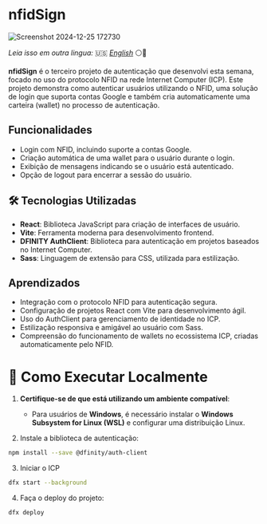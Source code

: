 # nfidSign

![Screenshot 2024-12-25 172730](https://github.com/user-attachments/assets/7e746902-6ddc-482f-86e8-8a6e8c73d50d)

_Leia isso em outra lingua:_ 🇺🇸 [_English_](../../README.md) ⚪🔵

**nfidSign** é o terceiro projeto de autenticação que desenvolvi esta semana, focado no uso do protocolo NFID na rede Internet Computer (ICP). Este projeto demonstra como autenticar usuários utilizando o NFID, uma solução de login que suporta contas Google e também cria automaticamente uma carteira (wallet) no processo de autenticação.

## Funcionalidades

- Login com NFID, incluindo suporte a contas Google.
- Criação automática de uma wallet para o usuário durante o login.
- Exibição de mensagens indicando se o usuário está autenticado.
- Opção de logout para encerrar a sessão do usuário.

## 🛠️ Tecnologias Utilizadas

- **React**: Biblioteca JavaScript para criação de interfaces de usuário.
- **Vite**: Ferramenta moderna para desenvolvimento frontend.
- **DFINITY AuthClient**: Biblioteca para autenticação em projetos baseados no Internet Computer.
- **Sass**: Linguagem de extensão para CSS, utilizada para estilização.

## Aprendizados

- Integração com o protocolo NFID para autenticação segura.
- Configuração de projetos React com Vite para desenvolvimento ágil.
- Uso do AuthClient para gerenciamento de identidade no ICP.
- Estilização responsiva e amigável ao usuário com Sass.
- Compreensão do funcionamento de wallets no ecossistema ICP, criadas automaticamente pelo NFID.

# 🚧 Como Executar Localmente

1. **Certifique-se de que está utilizando um ambiente compatível**:  
   - Para usuários de **Windows**, é necessário instalar o **Windows Subsystem for Linux (WSL)** e configurar uma distribuição Linux.  

2. Instale a biblioteca de autenticação: 
```bash
npm install --save @dfinity/auth-client

```

3. Iniciar o ICP
```bash
dfx start --background
```

4. Faça o deploy do projeto:
```bash
dfx deploy
```

